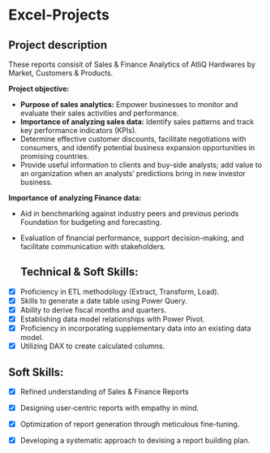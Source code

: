 # Excel-Projects
 ## Project description
 
 These reports consisit of Sales & Finance Analytics of AtliQ Hardwares by Market, Customers & Products.
 
 **Project objective:** 
    
- **Purpose of sales analytics:** Empower businesses to monitor and evaluate their sales activities and performance.
- **Importance of analyzing sales data:** Identify sales patterns and track key performance indicators (KPIs).
-  Determine effective customer discounts, facilitate negotiations with consumers, and identify potential business expansion opportunities in promising countries.
-  Provide useful information to clients and buy-side analysts;  add value to an organization when an analysts’ predictions bring in new investor business.
   
  **Importance of analyzing Finance data:**
- Aid in benchmarking against industry peers and previous periods Foundation for budgeting and forecasting.
- Evaluation of financial performance, support decision-making, and facilitate communication with stakeholders.
  

  ## Technical & Soft Skills:
- [x]	Proficiency in ETL methodology (Extract, Transform, Load).
- [x]	Skills to generate a date table using Power Query.
- [x]	Ability to derive fiscal months and quarters.
- [x]	Establishing data model relationships with Power Pivot.
- [x]	Proficiency in incorporating supplementary data into an existing data model.
- [x]	Utilizing DAX to create calculated columns.

## Soft Skills:
- [x]	Refined understanding of Sales & Finance Reports
- [x]	Designing user-centric reports with empathy in mind.
- [x]	Optimization of report generation through meticulous fine-tuning.
- [x]	Developing a systematic approach to devising a report building plan.


   
